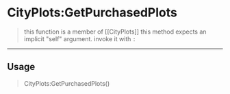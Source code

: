 # CityPlots:GetPurchasedPlots
> this function is a member of [[CityPlots]]
> this method expects an implicit "self" argument. invoke it with `:`
-----
## Usage
> CityPlots:GetPurchasedPlots()
